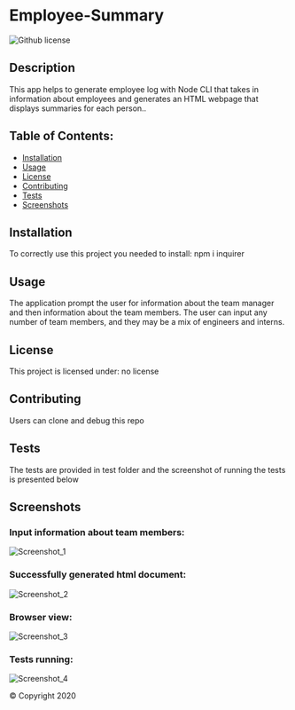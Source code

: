 # Employee-Summary


![Github license](https://img.shields.io/badge/no-license-green.svg)

  ## Description

  This app helps to generate employee log with Node CLI that takes in information about employees and generates an HTML webpage that displays summaries for each person..

  
  ## Table of Contents:

  * [Installation](##installation)
  * [Usage](##usage)
  * [License](##license)
  * [Contributing](##contributing)
  * [Tests](##tests)
  * [Screenshots](##screenshots)
  
  ## Installation

  To correctly use this project you needed to install:
  npm i inquirer

  ## Usage

   The application prompt the user for information about the team manager and then information about the team members. The user can input any number of team members, and they may be a mix of engineers and interns.

  ## License
  
  This project is licensed under:  no license

  ## Contributing

  Users can clone and debug this repo

  ## Tests

 The tests are provided in test folder and the screenshot of running the tests is presented below

  ## Screenshots

### Input information about team members:
![Screenshot_1](https://user-images.githubusercontent.com/63433561/87046932-cff7d600-c1c7-11ea-9cf0-9ba0f4cc50c3.PNG)

### Successfully generated html document:
![Screenshot_2](https://user-images.githubusercontent.com/63433561/87046933-d0906c80-c1c7-11ea-9f77-92b38880957d.PNG)

### Browser view:
![Screenshot_3](https://user-images.githubusercontent.com/63433561/87104058-cb153f80-c224-11ea-8d74-f0ec2af9f61e.PNG)

### Tests running:
![Screenshot_4](https://user-images.githubusercontent.com/63433561/87046937-d1290300-c1c7-11ea-9f9c-77aeab84795b.PNG)


  © Copyright 2020
  